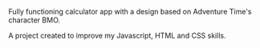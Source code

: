 Fully functioning calculator app with a design based on Adventure Time's character BMO.

A project created to improve my Javascript, HTML and CSS skills.